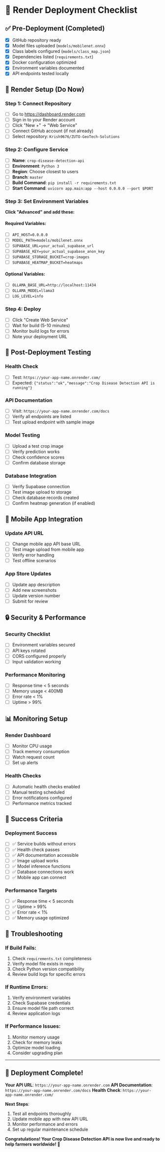 # 🚀 Render Deployment Checklist

## ✅ Pre-Deployment (Completed)
- [x] GitHub repository ready
- [x] Model files uploaded (`models/mobilenet.onnx`)
- [x] Class labels configured (`models/class_map.json`)
- [x] Dependencies listed (`requirements.txt`)
- [x] Docker configuration optimized
- [x] Environment variables documented
- [x] API endpoints tested locally

## 🔧 Render Setup (Do Now)

### Step 1: Connect Repository
- [ ] Go to https://dashboard.render.com
- [ ] Sign in to your Render account
- [ ] Click "New +" → "Web Service"
- [ ] Connect GitHub account (if not already)
- [ ] Select repository: `Krish9676/ZUTO-GeoTech-Solutions`

### Step 2: Configure Service
- [ ] **Name**: `crop-disease-detection-api`
- [ ] **Environment**: `Python 3`
- [ ] **Region**: Choose closest to users
- [ ] **Branch**: `master`
- [ ] **Build Command**: `pip install -r requirements.txt`
- [ ] **Start Command**: `uvicorn app.main:app --host 0.0.0.0 --port $PORT`

### Step 3: Set Environment Variables
**Click "Advanced" and add these:**

#### Required Variables:
- [ ] `API_HOST=0.0.0.0`
- [ ] `MODEL_PATH=models/mobilenet.onnx`
- [ ] `SUPABASE_URL=your_actual_supabase_url`
- [ ] `SUPABASE_KEY=your_actual_supabase_anon_key`
- [ ] `SUPABASE_STORAGE_BUCKET=crop-images`
- [ ] `SUPABASE_HEATMAP_BUCKET=heatmaps`

#### Optional Variables:
- [ ] `OLLAMA_BASE_URL=http://localhost:11434`
- [ ] `OLLAMA_MODEL=llama3`
- [ ] `LOG_LEVEL=info`

### Step 4: Deploy
- [ ] Click "Create Web Service"
- [ ] Wait for build (5-10 minutes)
- [ ] Monitor build logs for errors
- [ ] Note your deployment URL

## 🧪 Post-Deployment Testing

### Health Check
- [ ] Test: `https://your-app-name.onrender.com/`
- [ ] Expected: `{"status":"ok","message":"Crop Disease Detection API is running"}`

### API Documentation
- [ ] Visit: `https://your-app-name.onrender.com/docs`
- [ ] Verify all endpoints are listed
- [ ] Test upload endpoint with sample image

### Model Testing
- [ ] Upload a test crop image
- [ ] Verify prediction works
- [ ] Check confidence scores
- [ ] Confirm database storage

### Database Integration
- [ ] Verify Supabase connection
- [ ] Test image upload to storage
- [ ] Check database records created
- [ ] Confirm heatmap generation (if enabled)

## 📱 Mobile App Integration

### Update API URL
- [ ] Change mobile app API base URL
- [ ] Test image upload from mobile app
- [ ] Verify error handling
- [ ] Test offline scenarios

### App Store Updates
- [ ] Update app description
- [ ] Add new screenshots
- [ ] Update version number
- [ ] Submit for review

## 🔒 Security & Performance

### Security Checklist
- [ ] Environment variables secured
- [ ] API keys rotated
- [ ] CORS configured properly
- [ ] Input validation working

### Performance Monitoring
- [ ] Response time < 5 seconds
- [ ] Memory usage < 400MB
- [ ] Error rate < 1%
- [ ] Uptime > 99%

## 📊 Monitoring Setup

### Render Dashboard
- [ ] Monitor CPU usage
- [ ] Track memory consumption
- [ ] Watch request count
- [ ] Set up alerts

### Health Checks
- [ ] Automatic health checks enabled
- [ ] Manual testing scheduled
- [ ] Error notifications configured
- [ ] Performance metrics tracked

## 🎯 Success Criteria

### Deployment Success
- [ ] ✅ Service builds without errors
- [ ] ✅ Health check passes
- [ ] ✅ API documentation accessible
- [ ] ✅ Image upload works
- [ ] ✅ Model inference functions
- [ ] ✅ Database connections work
- [ ] ✅ Mobile app can connect

### Performance Targets
- [ ] ✅ Response time < 5 seconds
- [ ] ✅ Uptime > 99%
- [ ] ✅ Error rate < 1%
- [ ] ✅ Memory usage optimized

## 🚨 Troubleshooting

### If Build Fails:
1. Check `requirements.txt` completeness
2. Verify model file exists in repo
3. Check Python version compatibility
4. Review build logs for specific errors

### If Runtime Errors:
1. Verify environment variables
2. Check Supabase credentials
3. Ensure model file path correct
4. Review application logs

### If Performance Issues:
1. Monitor memory usage
2. Check for memory leaks
3. Optimize model loading
4. Consider upgrading plan

---

## 🎉 Deployment Complete!

**Your API URL**: `https://your-app-name.onrender.com`
**API Documentation**: `https://your-app-name.onrender.com/docs`
**Health Check**: `https://your-app-name.onrender.com/`

**Next Steps**:
1. Test all endpoints thoroughly
2. Update mobile app with new API URL
3. Monitor performance and errors
4. Set up regular maintenance schedule

**Congratulations! Your Crop Disease Detection API is now live and ready to help farmers worldwide! 🌱**
